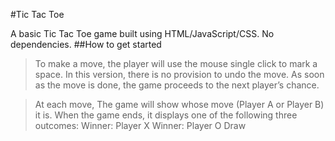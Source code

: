#Tic Tac Toe

A basic Tic Tac Toe game built using HTML/JavaScript/CSS. No dependencies.
##How to get started

>To make a move, the player will use the mouse single click to mark a space. In this version, there is no provision to undo the move. As soon as the move is done, the game proceeds to the next player’s chance.

>At each move, The game will show whose move (Player A or Player B) it is. When the game ends, it displays one of the following three outcomes:
>Winner: Player X
>Winner: Player O
>Draw
